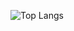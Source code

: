 ![Top Langs](https://github-readme-stats.vercel.app/api/top-langs/?username=l-palette&layout=compact)
